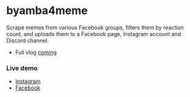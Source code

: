 # byamba4meme
Scrape memes from various Facebook groups, filters them by reaction count, and uploads them to a Facebook page, Instagram account and Discord channel.

- Full vlog [coming](https://youtube.com/@byamb4)

### Live demo

- [Instagram](https://www.instagram.com/byamba4meme/)
- [Facebook](https://www.facebook.com/byamba4meme)
